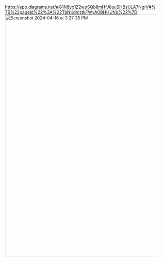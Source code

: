 https://app.diagrams.net/#G1N8yx1Z2wpSQb8mHfJ8uuSHBsULA7NgrV#%7B%22pageId%22%3A%22TbNKdmztkFWyAOBHHUNb%22%7D
<img width="799" alt="Screenshot 2024-04-16 at 3 27 35 PM" src="https://github.com/elcorkum/FarmerFroilan/assets/162353489/0e4af364-1622-4738-a2ac-1f17e36a83fb">
